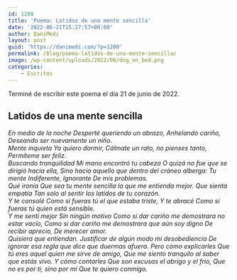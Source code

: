 ```yaml
---
id: 1200
title: 'Poema: Latidos de una mente sencilla'
date: '2022-06-21T15:27:57+00:00'
author: DaniMedi
layout: post
guid: 'https://danimedi.com/?p=1200'
permalink: /blog/poema-latidos-de-una-mente-sencilla/
image: /wp-content/uploads/2022/06/dog_on_bed.png
categories:
    - Escritos
---
```


Terminé de escribir este poema el día 21 de junio de 2022.

## Latidos de una mente sencilla

<em>
En medio de la noche  
Desperté queriendo un abrazo,  
Anhelando cariño,  
Deseando ser nuevamente un niño.  
<br>
Mente inquieta  
Ya quiero dormir,  
Cálmate un rato, no pienses tanto,  
Permíteme ser feliz.  
<br>
Buscando tranquilidad  
Mi mano encontró tu cabeza  
O quizá no fue que se dirigió hacia ella,  
Sino hacia aquello que dentro del cráneo alberga:  
Tu mente  
Indiferente,  
Ignorante  
De mis problemas.  
<br>
Qué ironía  
Que sea tu mente sencilla la que me entienda mejor.  
Que sienta empatía  
Tan solo al sentir los latidos de tu corazón.  
<br>
Y te consolé  
Como si fueras tú el que estaba triste,  
Y te abracé  
Como si fueras tú quien está sensible.  
<br>
Y me sentí mejor  
Sin ningún motivo  
Como si dar cariño me demostrara no estar vacío,  
Como si dar cariño me demostrara que aún soy digno  
De recibir aprecio,  
De merecer amor.  
<br>
Quisiera que entiendan.  
Justificar de algún modo mi desobediencia  
De ignorar esa regla que dice que duermas afuera.  
Pero cómo explicarles  
Que tú eres aquel quien me sirve de amigo,  
Que me siento tranquilo al saber que estás vivo.  
Y cómo contarles  
Que son excusas el abrigo y el frío,  
Que no es por ti, sino por mí  
Que te quiero conmigo.  
</em>

